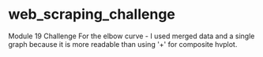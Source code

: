 # web_scraping_challenge
Module 19 Challenge
For the elbow curve - I used merged data and a single graph because it is more readable than using '+' for composite hvplot.